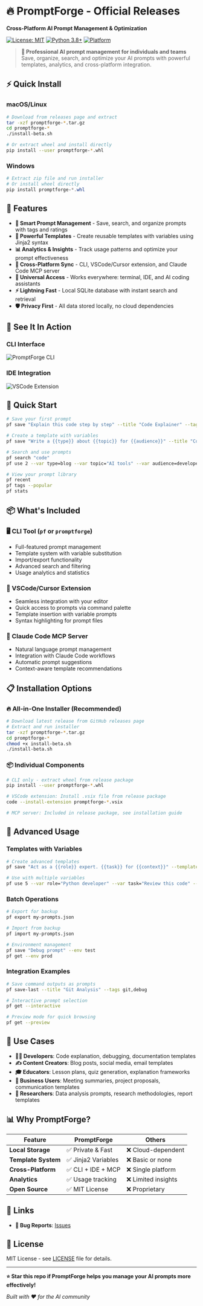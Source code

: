 # 🔥 PromptForge - Official Releases

**Cross-Platform AI Prompt Management & Optimization**

[![License: MIT](https://img.shields.io/badge/License-MIT-yellow.svg)](https://opensource.org/licenses/MIT)
[![Python 3.8+](https://img.shields.io/badge/python-3.8+-blue.svg)](https://www.python.org/downloads/)
[![Platform](https://img.shields.io/badge/platform-macOS%20%7C%20Linux%20%7C%20Windows-lightgrey.svg)](https://github.com/aki21j/promptforge-releases)

> **🚀 Professional AI prompt management for individuals and teams**  
> Save, organize, search, and optimize your AI prompts with powerful templates, analytics, and cross-platform integration.

## ⚡ Quick Install

### macOS/Linux
```bash
# Download from releases page and extract
tar -xzf promptforge-*.tar.gz
cd promptforge-*
./install-beta.sh

# Or extract wheel and install directly
pip install --user promptforge-*.whl
```

### Windows
```powershell
# Extract zip file and run installer
# Or install wheel directly
pip install promptforge-*.whl
```

## 🌟 Features

- **🎯 Smart Prompt Management** - Save, search, and organize prompts with tags and ratings
- **🔧 Powerful Templates** - Create reusable templates with variables using Jinja2 syntax
- **📊 Analytics & Insights** - Track usage patterns and optimize your prompt effectiveness
- **🔄 Cross-Platform Sync** - CLI, VSCode/Cursor extension, and Claude Code MCP server
- **📱 Universal Access** - Works everywhere: terminal, IDE, and AI coding assistants
- **⚡ Lightning Fast** - Local SQLite database with instant search and retrieval
- **🛡️ Privacy First** - All data stored locally, no cloud dependencies

## 📸 See It In Action

### CLI Interface
![PromptForge CLI](screenshots/main-interface.png)

### IDE Integration  
![VSCode Extension](screenshots/ide.png)

## 🚀 Quick Start

```bash
# Save your first prompt
pf save "Explain this code step by step" --title "Code Explainer" --tags coding

# Create a template with variables
pf save "Write a {{type}} about {{topic}} for {{audience}}" --title "Content Writer" --template

# Search and use prompts
pf search "code"
pf use 2 --var type=blog --var topic="AI tools" --var audience=developers

# View your prompt library
pf recent
pf tags --popular
pf stats
```

## 📦 What's Included

### 🖥️ CLI Tool (`pf` or `promptforge`)
- Full-featured prompt management
- Template system with variable substitution
- Import/export functionality
- Advanced search and filtering
- Usage analytics and statistics

### 🎨 VSCode/Cursor Extension
- Seamless integration with your editor
- Quick access to prompts via command palette
- Template insertion with variable prompts
- Syntax highlighting for prompt files

### 🤖 Claude Code MCP Server
- Natural language prompt management
- Integration with Claude Code workflows
- Automatic prompt suggestions
- Context-aware template recommendations

## 📋 Installation Options

### 🔥 All-in-One Installer (Recommended)
```bash
# Download latest release from GitHub releases page
# Extract and run installer
tar -xzf promptforge-*.tar.gz
cd promptforge-*
chmod +x install-beta.sh
./install-beta.sh
```

### 📦 Individual Components
```bash
# CLI only - extract wheel from release package
pip install --user promptforge-*.whl

# VSCode extension: Install .vsix file from release package
code --install-extension promptforge-*.vsix

# MCP server: Included in release package, see installation guide
```

## 🔧 Advanced Usage

### Templates with Variables
```bash
# Create advanced templates
pf save "Act as a {{role}} expert. {{task}} for {{context}}" --template --title "Expert Prompter"

# Use with multiple variables
pf use 5 --var role="Python developer" --var task="Review this code" --var context="production API"
```

### Batch Operations
```bash
# Export for backup
pf export my-prompts.json

# Import from backup
pf import my-prompts.json

# Environment management
pf save "Debug prompt" --env test
pf get --env prod
```

### Integration Examples
```bash
# Save command outputs as prompts
pf save-last --title "Git Analysis" --tags git,debug

# Interactive prompt selection
pf get --interactive

# Preview mode for quick browsing
pf get --preview
```

## 🎯 Use Cases

- **👩‍💻 Developers**: Code explanation, debugging, documentation templates
- **✍️ Content Creators**: Blog posts, social media, email templates
- **🎓 Educators**: Lesson plans, quiz generation, explanation frameworks
- **💼 Business Users**: Meeting summaries, project proposals, communication templates
- **🔬 Researchers**: Data analysis prompts, research methodologies, report templates

## 📊 Why PromptForge?

| Feature | PromptForge | Others |
|---------|-------------|---------|
| **Local Storage** | ✅ Private & Fast | ❌ Cloud-dependent |
| **Template System** | ✅ Jinja2 Variables | ❌ Basic or none |
| **Cross-Platform** | ✅ CLI + IDE + MCP | ❌ Single platform |
| **Analytics** | ✅ Usage tracking | ❌ Limited insights |
| **Open Source** | ✅ MIT License | ❌ Proprietary |

## 🔗 Links

- **🐛 Bug Reports**: [Issues](https://github.com/aki21j/promptforge-releases/issues)

## 📜 License

MIT License - see [LICENSE](LICENSE) file for details.

---

**⭐ Star this repo if PromptForge helps you manage your AI prompts more effectively!**

*Built with ❤️ for the AI community*
